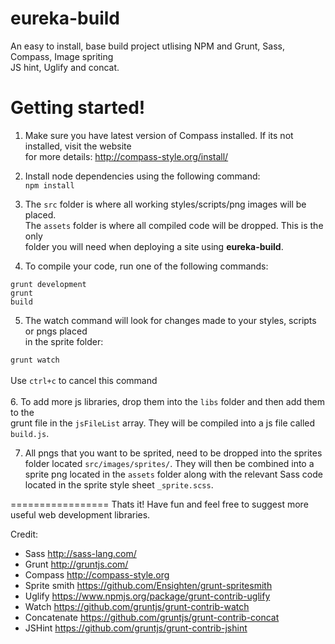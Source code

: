 eureka-build
============

An easy to install, base build project utlising NPM and Grunt, Sass, Compass, Image spriting<br />
JS hint, Uglify and concat.

Getting started!
================

1. Make sure you have latest version of Compass installed. If its not installed, visit the website<br />
for more details: http://compass-style.org/install/

2. Install node dependencies using the following command:<br />
<code>npm install</code>

3. The <code>src</code> folder is where all working styles/scripts/png images will be placed.<br /> 
The <code>assets</code> folder is where all compiled code will be dropped. This is the only<br />
folder you will need when deploying a site using <strong>eureka-build</strong>.

4. To compile your code, run one of the following commands:<br />

<code>grunt development</code><br />
<code>grunt build</code><br />

5. The watch command will look for changes made to your styles, scripts or pngs placed <br />
in the sprite folder:

<code>grunt watch</code><br />
<br />
Use <code>ctrl+c</code> to cancel this command
<br />
<br />
6. To add more js libraries, drop them into the <code>libs</code> folder and then add them to the<br />
grunt file in the <code>jsFileList</code> array. They will be compiled into a js file called <code>build.js</code>.

7. All pngs that you want to be sprited, need to be dropped into the sprites folder located <code>src/images/sprites/</code>.
They will then be combined into a sprite png located in the <code>assets</code> folder along with the relevant Sass code<br />
located in the sprite style sheet <code>_sprite.scss</code>.

=================
Thats it! Have fun and feel free to suggest more useful web development libraries.

Credit:
- Sass http://sass-lang.com/
- Grunt http://gruntjs.com/
- Compass http://compass-style.org
- Sprite smith https://github.com/Ensighten/grunt-spritesmith
- Uglify https://www.npmjs.org/package/grunt-contrib-uglify
- Watch https://github.com/gruntjs/grunt-contrib-watch
- Concatenate https://github.com/gruntjs/grunt-contrib-concat
- JSHint https://github.com/gruntjs/grunt-contrib-jshint



